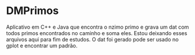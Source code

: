 # DMPrimos
Aplicativo em C++ e Java que encontra o nzimo primo e grava um dat com todos primos encontrados no caminho e soma eles.
Estou deixando esses arquivos aqui para fim de estudos.
O dat foi gerado pode ser usado no gplot e encontrar um padrão.
